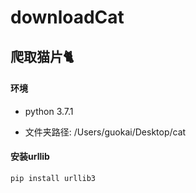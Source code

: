 #  downloadCat
爬取猫片🐈
-----------------------
#### 环境
- python 3.7.1

- 文件夹路径: /Users/guokai/Desktop/cat
#### 安装urllib 

```
pip install urllib3
```
